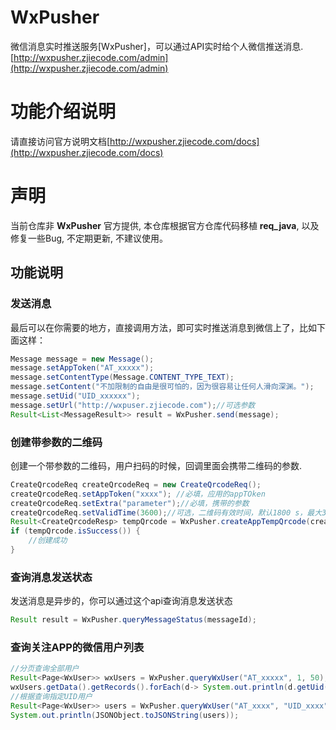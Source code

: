 # WxPusher
微信消息实时推送服务[WxPusher]，可以通过API实时给个人微信推送消息.[http://wxpusher.zjiecode.com/admin](http://wxpusher.zjiecode.com/admin)

# 功能介绍说明

请直接访问官方说明文档[http://wxpusher.zjiecode.com/docs](http://wxpusher.zjiecode.com/docs)

# 声明
当前仓库非 **WxPusher** 官方提供, 本仓库根据官方仓库代码移植 **req_java**, 以及修复一些Bug, 不定期更新, 不建议使用。

## 功能说明
### 发送消息
最后可以在你需要的地方，直接调用方法，即可实时推送消息到微信上了，比如下面这样：

```java
Message message = new Message();
message.setAppToken("AT_xxxxx");
message.setContentType(Message.CONTENT_TYPE_TEXT);
message.setContent("不加限制的自由是很可怕的，因为很容易让任何人滑向深渊。");
message.setUid("UID_xxxxxx");
message.setUrl("http://wxpuser.zjiecode.com");//可选参数
Result<List<MessageResult>> result = WxPusher.send(message);
```
### 创建带参数的二维码
创建一个带参数的二维码，用户扫码的时候，回调里面会携带二维码的参数.
```java
CreateQrcodeReq createQrcodeReq = new CreateQrcodeReq();
createQrcodeReq.setAppToken("xxxx"); //必填，应用的appTOken
createQrcodeReq.setExtra("parameter");//必填，携带的参数
createQrcodeReq.setValidTime(3600);//可选，二维码有效时间，默认1800 s，最大30天，单位是s
Result<CreateQrcodeResp> tempQrcode = WxPusher.createAppTempQrcode(createQrcodeReq);
if (tempQrcode.isSuccess()) {
    //创建成功
}
```


### 查询消息发送状态
发送消息是异步的，你可以通过这个api查询消息发送状态
```java
Result result = WxPusher.queryMessageStatus(messageId);
```

### 查询关注APP的微信用户列表
```java
//分页查询全部用户
Result<Page<WxUser>> wxUsers = WxPusher.queryWxUser("AT_xxxxx", 1, 50);
wxUsers.getData().getRecords().forEach(d-> System.out.println(d.getUid()));
//根据查询指定UID用户
Result<Page<WxUser>> users = WxPusher.queryWxUser("AT_xxxx", "UID_xxxx");
System.out.println(JSONObject.toJSONString(users));
```